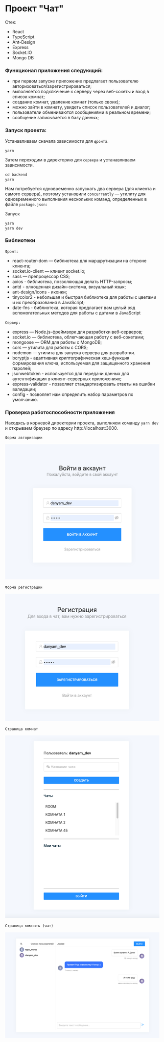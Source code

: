 # Проект "Чат"
Стек:
- React
- TypeScript
- Ant-Design
- Express
- Socket.IO
- Mongo DB

### Функционал приложения следующий:
- при первом запуске приложение предлагает пользователю  авторизоваться/зарегистрироваться;
- выполняется подключение к серверу через веб-сокеты и вход в список комнат;
- создание комнат, удаление комнат (только своих);
- можно зайти в комнату, увидеть список пользователей и диалог;
- пользователи обмениваются сообщениями в реальном времени;
- сообщение записывается в базу данных;

### Запуск проекта:

Устанавливаем сначала зависимости для `фронта`.
```
yarn
```
Затем переходим в директорию для `сервера` и устанавливаем зависимости.
```
cd backend
yarn
```
Нам потребуется одновременно запускать два сервера (для клиента и самого сервера), поэтому установили `concurrently` — утилиту для одновременного выполнения нескольких команд, определенных в файле `package.json:`

Запуск
```
yarn
yarn dev
```

### Библиотеки

`Фронт:`
- react-router-dom — библиотека для маршрутизации на стороне клиента;
- socket.io-client — клиент socket.io;
- sass — препроцессор CSS;
- axios - библиотека, позволяющая делать HTTP-запросы;
- antd - олноценная дизайн-система, визуальный язык;
- ant-design/icons - иконки;
- tinycolor2 - небольшая и быстрая библиотека для работы с цветами и их преобразования в JavaScript;
- date-fns - библиотека, которая предлагает вам целый ряд вспомогательных методов для работы с датами в JavaScript

`Сервер:`
- express — Node.js-фреймворк для разработки веб-серверов;
- socket.io — библиотека, облегчающая работу с веб-сокетами;
- mongoose — ORM для работы с MongoDB;
- cors — утилита для работы с CORS;
- nodemon — утилита для запуска сервера для разработки.
- bcryptjs - адаптивная криптографическая хеш-функция формирования ключа, используемая для защищенного хранения паролей;
- jsonwebtoken - используется для передачи данных для аутентификации в клиент-серверных приложениях;
- express-validator - позволяет стандартизировать ответы на ошибки валидации;
- config - позволяет нам определить набор параметров по умолчанию.

### Проверка работоспособности приложения
Находясь в корневой директории проекта, выполняем команду `yarn dev` и открываем браузер по адресу http://localhost:3000.

    Форма авторизации

![img.png](img.png)

    Форма регистрации

![img_1.png](img_1.png)

    Страница комнат

![img_2.png](img_2.png)

    Страница комнаты (чат)

![img_3.png](img_3.png)
